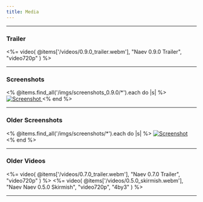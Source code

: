 ```yaml
---
title: Media
---
```


<hr/>

### Trailer

<%= video( @items['/videos/0.9.0_trailer.webm'], "Naev 0.9.0 Trailer", "video720p" ) %>


<hr/>

### Screenshots

<div class="foto-gallery">
<% @items.find_all('/imgs/screenshots_0.9.0/*').each do |s| %>
 <a class='use-fluidbox' href='<%= s.path %>'>
  <img class='img-fluid' alt='Screenshot' src='<%= s.path %>' />
 </a>
<% end %>
</div>

<hr/>

### Older Screenshots

<% @items.find_all('/imgs/screenshots/*').each do |s| %>
 <a class='use-fluidbox' href='<%= s.path %>'>
  <img class='img-fluid' alt='Screenshot' src='<%= s.path %>' />
 </a>
<% end %>
</div>

<hr/>

### Older Videos

<%= video( @items['/videos/0.7.0_trailer.webm'], "Naev 0.7.0 Trailer", "video720p" ) %>
<%= video( @items['/videos/0.5.0_skirmish.webm'], "Naev Naev 0.5.0 Skirmish", "video720p", "4by3" ) %>

<hr/>
